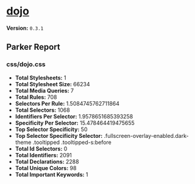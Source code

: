 # [dojo]( http://dojo.kickserv.com )

**Version:** `0.3.1`

## Parker Report

### css/dojo.css

- **Total Stylesheets:** 1
- **Total Stylesheet Size:** 66234
- **Total Media Queries:** 7
- **Total Rules:** 708
- **Selectors Per Rule:** 1.5084745762711864
- **Total Selectors:** 1068
- **Identifiers Per Selector:** 1.9578651685393258
- **Specificity Per Selector:** 15.478464419475655
- **Top Selector Specificity:** 50
- **Top Selector Specificity Selector:** .fullscreen-overlay-enabled.dark-theme .tooltipped .tooltipped-s:before
- **Total Id Selectors:** 0
- **Total Identifiers:** 2091
- **Total Declarations:** 2288
- **Total Unique Colors:** 98
- **Total Important Keywords:** 1
